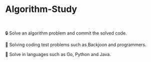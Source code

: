 # Algorithm-Study

</br>

🔒 Solve an algorithm problem and commit the solved code.

🔑 Solving coding test problems such as Backjoon and programmers.

🔐 Solve in languages such as Go, Python and Java.
